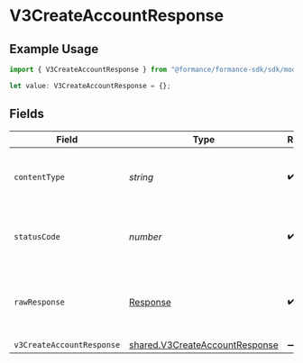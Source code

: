 # V3CreateAccountResponse

## Example Usage

```typescript
import { V3CreateAccountResponse } from "@formance/formance-sdk/sdk/models/operations";

let value: V3CreateAccountResponse = {};
```

## Fields

| Field                                                                                   | Type                                                                                    | Required                                                                                | Description                                                                             |
| --------------------------------------------------------------------------------------- | --------------------------------------------------------------------------------------- | --------------------------------------------------------------------------------------- | --------------------------------------------------------------------------------------- |
| `contentType`                                                                           | *string*                                                                                | :heavy_check_mark:                                                                      | HTTP response content type for this operation                                           |
| `statusCode`                                                                            | *number*                                                                                | :heavy_check_mark:                                                                      | HTTP response status code for this operation                                            |
| `rawResponse`                                                                           | [Response](https://developer.mozilla.org/en-US/docs/Web/API/Response)                   | :heavy_check_mark:                                                                      | Raw HTTP response; suitable for custom response parsing                                 |
| `v3CreateAccountResponse`                                                               | [shared.V3CreateAccountResponse](../../../sdk/models/shared/v3createaccountresponse.md) | :heavy_minus_sign:                                                                      | Created                                                                                 |
